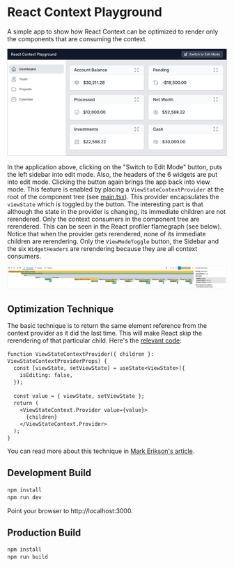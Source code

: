 # React Context Playground

A simple app to show how React Context can be optimized to render only the
components that are consuming the context.

![screenshot](assets/screenshot.png)

In the application above, clicking on the "Switch to Edit Mode" button, puts the
left sidebar into edit mode. Also, the headers of the 6 widgets are put into
edit mode. Clicking the button again brings the app back into view mode. This
feature is enabled by placing a `ViewStateContextProvider` at the root of the
component tree (see [main.tsx](src/main.tsx)). This provider encapsulates the
`viewState` which is toggled by the button. The interesting part is that
although the state in the provider is changing, its immediate children are not
rerendered. Only the context consumers in the component tree are rerendered.
This can be seen in the React profiler flamegraph (see below). Notice that when
the provider gets rerendered, none of its immediate children are rerendering.
Only the `ViewModeToggle` button, the Sidebar and the six `WidgetHeaders` are
rerendering because they are all context consumers.

![profiler flamegraph](assets/profiler-flamegraph.png)

## Optimization Technique

The basic technique is to return the same element reference from the context
provider as it did the last time. This will make React skip the rerendering of
that particular child. Here's the
[relevant code](src/contexts/ViewStateContext.tsx#L17-L29):

```tsx
function ViewStateContextProvider({ children }: ViewStateContextProviderProps) {
  const [viewState, setViewState] = useState<ViewState>({
    isEditing: false,
  });

  const value = { viewState, setViewState };
  return (
    <ViewStateContext.Provider value={value}>
      {children}
    </ViewStateContext.Provider>
  );
}
```

You can read more about this technique in
[Mark Erikson's article](https://blog.isquaredsoftware.com/2020/05/blogged-answers-a-mostly-complete-guide-to-react-rendering-behavior/#component-render-optimization-techniques).

## Development Build

```bash
npm install
npm run dev
```

Point your browser to http://localhost:3000.

## Production Build

```bash
npm install
npm run build
```
